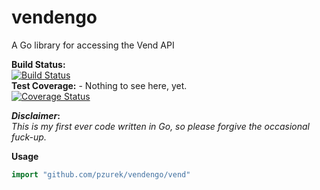 vendengo
========

A Go library for accessing the Vend API

**Build Status:**  
[![Build Status](https://travis-ci.org/pzurek/vendengo.png)](https://travis-ci.org/pzurek/vendengo)  
**Test Coverage:** - Nothing to see here, yet.  
[![Coverage Status](https://coveralls.io/repos/pzurek/vendengo/badge.png)](https://coveralls.io/r/pzurek/vendengo)


**_Disclaimer_:**  
_This is my first ever code written in Go, so please forgive the occasional fuck-up._


**Usage**
```go
import "github.com/pzurek/vendengo/vend"
```
